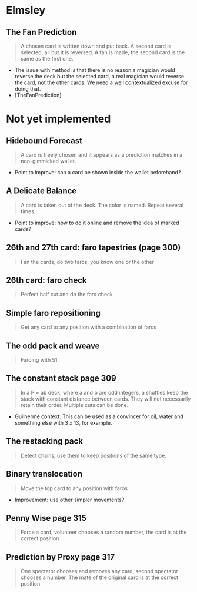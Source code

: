 # Elmsley

## The Fan Prediction
> A chosen card is written down and put back. A second card is selected, all but it is reversed.
> A fan is made, the second card is the same as the first one.
- The issue with method is that there is no reason a magician would reverse the deck but the selected card,
  a real magician would reverse the card, not the other cards.
  We need a well contextualized excuse for doing that.
- [TheFanPrediction]

# Not yet implemented

## Hidebound Forecast
> A card is freely chosen and it appears as a prediction
> matches in a non-gimmicked wallet.
- Point to improve: can a card be shown inside the wallet beforehand?

## A Delicate Balance
> A card is taken out of the deck. The color is named. Repeat several times.
- Point to improve: how to do it online and remove the idea of marked cards?

## 26th and 27th card: faro tapestries (page 300)
> Fan the cards, do two faros, you know one or the other

## 26th card: faro check
> Perfect half cut and do the faro check

## Simple faro repositioning
> Get any card to any position with a combination of faros

## The odd pack and weave
> Faroing with 51

## The constant stack page 309
> In a P = ab deck, where a and b are odd integers, a shuffles keep the stack with constant distance
> between cards. They will not necessarily retain their order. Multiple cuts can be done.
- Guilherme context: This can be used as a convincer for oil, water and something else with 3 x 13, for example.

## The restacking pack
> Detect chains, use them to keep positions of the same type.

## Binary translocation
> Move the top card to any position with faros
- Improvement: use other simpler movements?

## Penny Wise page 315
> Force a card, volunteer chooses a random number, the card is at the correct position

## Prediction by Proxy page 317
> One spectator chooses and removes any card, second spectator chooses a number.
> The mate of the original card is at the correct position.
